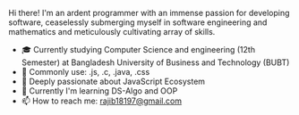 Hi there! I'm an ardent programmer with an immense passion for developing software, ceaselessly submerging myself in software engineering and mathematics and meticulously cultivating array of skills.

- 🎓 Currently studying Computer Science and engineering (12th Semester) at Bangladesh University of Business and Technology (BUBT)
- 💬 Commonly use: .js, .c, .java, .css
- 📖 Deeply passionate about JavaScript Ecosystem
- 📖 Currently I'm learning DS-Algo and OOP 
- 📫 How to reach me: rajib18197@gmail.com 

